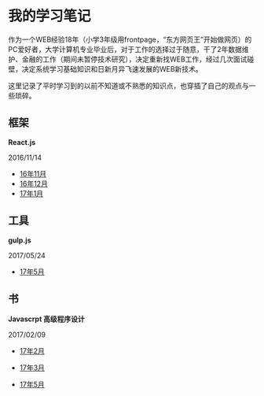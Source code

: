 # 我的学习笔记

作为一个WEB经验18年（小学3年级用frontpage，“东方网页王”开始做网页）的PC爱好者，大学计算机专业毕业后，对于工作的选择过于随意，干了2年数据维护、金融的工作（期间未暂停技术研究），决定重新找WEB工作，经过几次面试碰壁，决定系统学习基础知识和日新月异飞速发展的WEB新技术。

这里记录了平时学习到的以前不知道或不熟悉的知识点，也穿插了自己的观点与一些琐碎。



## 框架

**React.js**  

2016/11/14

* [16年11月](https://github.com/HTML50/study-notes/tree/master/react)
* [16年12月](https://github.com/HTML50/study-notes/tree/master/react/react-1612.md)
* [17年1月](https://github.com/HTML50/study-notes/tree/master/react/react1701.md)




## 工具

**gulp.js**  

2017/05/24

- [17年5月](https://github.com/HTML50/study-notes/tree/master/gulp.js/gulp-1705.md)





## 书

**Javascrpt  高级程序设计** 

2017/02/09

- [17年2月](https://github.com/HTML50/study-notes/tree/master/pro-js/pro-js-1702.md)
- [17年3月](https://github.com/HTML50/study-notes/tree/master/pro-js/pro-js-1703.md)

- [17年5月](https://github.com/HTML50/study-notes/tree/master/pro-js/pro-js-1705.md)

